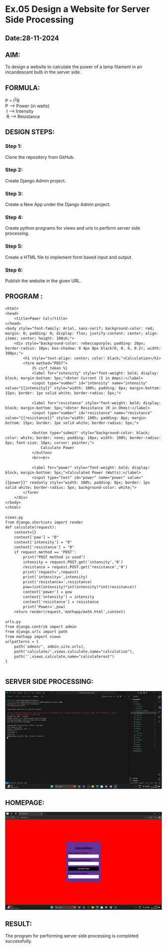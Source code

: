 # Ex.05 Design a Website for Server Side Processing
## Date:28-11-2024

## AIM:
 To design a website to calculate the power of a lamp filament in an incandescent bulb in the server side. 


## FORMULA:
P = I<sup>2</sup>R
<br> P --> Power (in watts)
<br> I --> Intensity
<br> R --> Resistance

## DESIGN STEPS:

### Step 1:
Clone the repository from GitHub.

### Step 2:
Create Django Admin project.

### Step 3:
Create a New App under the Django Admin project.

### Step 4:
Create python programs for views and urls to perform server side processing.

### Step 5:
Create a HTML file to implement form based input and output.

### Step 6:
Publish the website in the given URL.

## PROGRAM :
```
<html>
<head>
    <title>Power Cal</title>
</head>
<body style="font-family: Arial, sans-serif; background-color: red; margin: 0; padding: 0; display: flex; justify-content: center; align-items: center; height: 100vh;">
    <div style="background-color: rebeccapurple; padding: 20px; border-radius: 10px; box-shadow: 0 4px 8px black(0, 0, 0, 0.2); width: 300px;">
        <h1 style="text-align: center; color: black;">Calculation</h1>
        <form method="POST">
            {% csrf_token %}
            <label for="intensity" style="font-weight: bold; display: block; margin-bottom: 5px;">Enter Current (I in Amps):</label>
            <input type="number" id="intensity" name="intensity" value="{{intensity}}" style="width: 100%; padding: 8px; margin-bottom: 15px; border: 1px solid white; border-radius: 5px;">

            <label for="resistance" style="font-weight: bold; display: block; margin-bottom: 5px;">Enter Resistance (R in Ohms):</label>
            <input type="number" id="resistance" name="resistance" value="{{resistance}}" style="width: 100%; padding: 8px; margin-bottom: 15px; border: 1px solid white; border-radius: 5px;">

            <button type="submit" style="background-color: black; color: white; border: none; padding: 10px; width: 100%; border-radius: 5px; font-size: 16px; cursor: pointer;">
                Calculate Power
            </button>
            <br><br>

            <label for="power" style="font-weight: bold; display: block; margin-bottom: 5px;">Calculated Power (Watts):</label>
            <input type="text" id="power" name="power" value="{{power}}" readonly style="width: 100%; padding: 8px; border: 1px solid white; border-radius: 5px; background-color: white;">
        </form>
    </div>
</body>
</html>

views.py
from django.shortcuts import render 
def calculate(request): 
    context={} 
    context['pow'] = "0" 
    context['intensity'] = "0" 
    context['resistance'] = "0" 
    if request.method == 'POST': 
        print("POST method is used")
        intensity = request.POST.get('intensity','0')
        resistance = request.POST.get('resistance','0')
        print('request=',request) 
        print('intensity=',intensity) 
        print('resistance=',resistance) 
        pow=(int(intensity)*int(intensity)*int(resistance))
        context['power'] = pow
        context['intensity'] = intensity
        context['resistance'] = resistance
        print('Power=',pow) 
    return render(request,'mathapp/math.html',context)

urls.py
from django.contrib import admin 
from django.urls import path 
from mathapp import views 
urlpatterns = [ 
    path('admin/', admin.site.urls), 
    path('calculate/',views.calculate,name="calculation"),
    path('',views.calculate,name="calculateroot")
]


```

## SERVER SIDE PROCESSING:
![alt text](<Screenshot (17).png>)

## HOMEPAGE:
![alt text](<Screenshot (16).png>)

## RESULT:
The program for performing server side processing is completed successfully.
